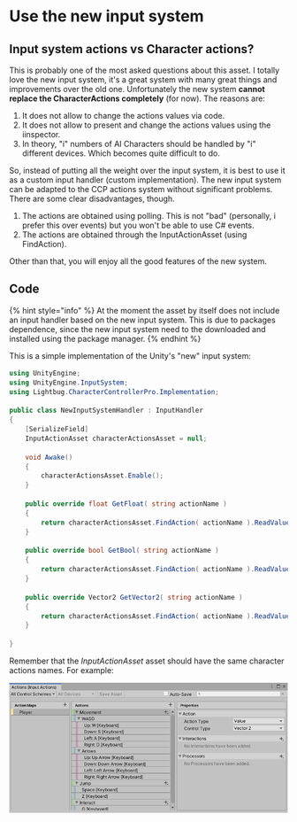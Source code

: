 # Use the new input system

## Input system actions vs Character actions?

This is probably one of the most asked questions about this asset. I totally love the new input system, it's a great system with many great things and improvements over the old one. Unfortunately the new system **cannot replace the CharacterActions completely** \(for now\). The reasons are:

1. It does not allow to change the actions values via code.
2. It does not allow to present and change the actions values using the iinspector.
3. In theory, "i" numbers of AI Characters should be handled by "i" different devices. Which becomes quite difficult to do.

So, instead of putting all the weight over the input system, it is best to use it as a custom input handler \(custom implementation\). The new input system can be adapted to the CCP actions system without significant problems. There are some clear disadvantages, though.

1. The actions are obtained using polling. This is not "bad" \(personally, i prefer this over events\) but you won't be able to use C\# events.
2. The actions are obtained through the InputActionAsset \(using FindAction\).

Other than that, you will enjoy all the good features of the new system. 

## Code

{% hint style="info" %}
At the moment the asset by itself does not include an input handler based on the new input system. This is due to packages dependence, since the new input system need to the downloaded and installed using the package manager.
{% endhint %}

This is a simple implementation of the Unity's "new" input system:

```csharp
using UnityEngine;
using UnityEngine.InputSystem;
using Lightbug.CharacterControllerPro.Implementation;

public class NewInputSystemHandler : InputHandler
{
    [SerializeField]
    InputActionAsset characterActionsAsset = null;

    void Awake()
    {
        characterActionsAsset.Enable();
    }

    public override float GetFloat( string actionName )
    {       
        return characterActionsAsset.FindAction( actionName ).ReadValue<float>();     
    }

    public override bool GetBool( string actionName )
    { 
        return characterActionsAsset.FindAction( actionName ).ReadValue<float>() >= InputSystem.settings.defaultButtonPressPoint;  
    }

    public override Vector2 GetVector2( string actionName )
    {
        return characterActionsAsset.FindAction( actionName ).ReadValue<Vector2>(); 
    }
    
}
```

Remember that the _InputActionAsset_ asset should have the same character actions names. For example:

![](../../.gitbook/assets/imagen%20%2844%29.png)

